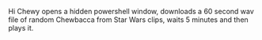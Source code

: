 Hi Chewy opens a hidden powershell window, downloads a 60 second wav file of random Chewbacca from Star Wars clips, waits 5 minutes and then plays it.
